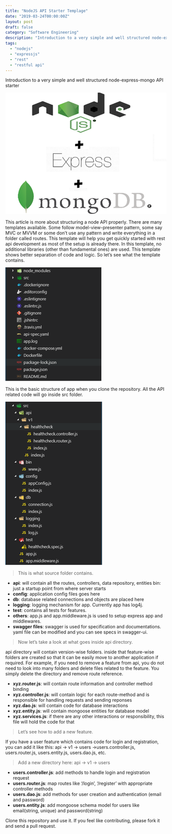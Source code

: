```yaml
---
title: "NodeJS API Starter Templage"
date: "2019-03-24T00:00:00Z"
layout: post
draft: false
category: "Software Engineering"
description: "Introduction to a very simple and well structured node-express-mongo API starter"
tags:
  - "nodejs"
  - "expressjs"
  - "rest"
  - "restful api"
---
```


Introduction to a very simple and well structured node-express-mongo API starter

![Introduction](./1.png)

This article is more about structuring a node API properly. There are many templates available. Some follow model-view-presenter pattern, some say MVC or MVVM or some don’t use any pattern and write everything in a folder called routes. This template will help you get quickly started with rest api development as most of the setup is already there.
In this template, no additional libraries (other than fundamental ones) are used. This template shows better separation of code and logic. So let’s see what the template contains.

![Folder Structure - 1](./2.png)

This is the basic structure of app when you clone the repository. All the API related code will go inside src folder.

![Folder Structure - 2](./3.png)

> This is what source folder contains.

- **api**: will contain all the routes, controllers, data repository, entities
bin: just a startup point from where server starts
- **config**: application config files goes here
- **db**: database related connections and objects are placed here
- **logging**: logging mechanism for app. Currently app has log4j.
- **test**: contains all tests for features.
- **others**: app.js and app.middleware.js is used to setup express app and middlewares.
- **swagger files**: swagger is used for specification and documentations. yaml file can be modified and you can see specs in swagger-ui.

> Now let’s take a look at what goes inside api directory.

api directory will contain version-wise folders. inside that feature-wise folders are created so that it can be easily move to another application if required. For example, if you need to remove a feature from api, you do not need to look into many folders and delete files related to the feature. You simply delete the directory and remove route reference.

- **xyz.router.js**: will contain route information and controller method binding
- **xyz.controller.js**: will contain logic for each route-method and is responsible for handling requests and sending reponses
- **xyz.dao.js**: will contain code for database interactions
- **xyz.entity.js**: will contain mongoose entities for database model
- **xyz.services.js**: if there are any other interactions or responsibility, this file will hold the code for that

> Let’s see how to add a new feature.

If you have a user feature which contains code for login and registration, you can add it like this:
api -> v1 -> users ->users.controller.js, users.router.js, users.entity.js, users.dao.js, etc.

> Add a new directory here: api -> v1 -> users

- **users.controller.js**: add methods to handle login and registration request
- **users.router.js**: map routes like ‘/login’, ‘/register’ with appropriate controller methods
- **users.dao.js**: add methods for user creation and authentication (email and password)
- **users.entity.js**: add mongoose schema model for users like email(string, unique) and password(string)

Clone this repository and use it. If you feel like contributing, please fork it and send a pull request.
